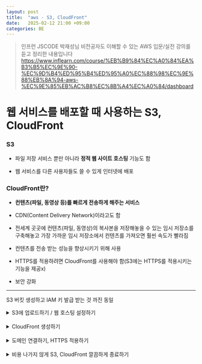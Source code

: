 ```yaml
---
layout: post
title:  "aws - S3, CloudFront"
date:   2025-02-12 21:00 +09:00
categories: BE
---
```

> 인프런 JSCODE 박재성님 비전공자도 이해할 수 있는 AWS 입문/실전 강의를 듣고 정리한 내용입니다   
https://www.inflearn.com/course/%EB%B9%84%EC%A0%84%EA%B3%B5%EC%9E%90-%EC%9D%B4%ED%95%B4%ED%95%A0%EC%88%98%EC%9E%88%EB%8A%94-aws-%EC%9E%85%EB%AC%B8%EC%8B%A4%EC%A0%84/dashboard


# 웹 서비스를 배포할 때 사용하는 S3, CloudFront
### S3
- 파일 저장 서비스 뿐만 아니라 **정적 웹 사이트 호스팅** 기능도 함

- 웹 서비스를 다른 사용자들도 쓸 수 있게 인터넷에 배포


### CloudFront란?
- **컨텐츠(파일, 동영상 등)를 빠르게 전송하게 해주는 서비스**

- CDN(Content Delivery Network)이라고도 함

- 전세계 곳곳에 컨텐츠(파일, 동영상)의 복사본을 저장해놓을 수 있는 임시 저장소를 구축해놓고 가장 가까운 임시 저장소에서 컨텐츠를 가져오면 훨씬 속도가 빨라짐

- 컨텐츠를 전송 받는 성능을 향상시키기 위해 사용

- HTTPS를 적용하려면 CloudFront를 사용해야 함(S3에는 HTTPS를 적용시키는 기능을 제공x)

- 보안 강화

---
S3 버킷 생성하고 IAM 키 발급 받는 것 까진 동일
<br />

<details>
<summary>S3에 업로드하기 / 웹 호스팅 설정하기</summary>
<div markdown="1">

1. S3에 배포할 웹 서비스 파일 업로드

2. S3에 정적 웹 사이트 호스팅 설정

    버킷 > 속성 > 정적 웹 사이트 호스팅 > 편집
    - 정적 웹 사이트 호스팅: 활성화
    - 호스팅 유형: 정적 웹 사이트 호스팅
    - 인덱스 문서: 업로드 한 파일


3. 잘 배포됐는 지 체크
    - 밑에 링크

</div>
</details>

<br />

<details>
<summary>CloudFront 생성하기</summary>
<div markdown="1">

`AWS > CloudFront > CloudFront 배포 생성`
1. 원본 도메인 입력
    - 아까 만든 도메인 선택
    - 웹 사이트 엔드포인트 사용 클릭
    - S3 버킷 엔드포인트(static-practice.s3.ap-northeast-2.amazonaws.com)를 사용하지 말고 S3 정적 호스팅 웹 사이트의 엔드포인트(static-practice.s3-website.ap-northeast-2.amazonaws.com)를 사용


2. HTTP, HTTPS에 대한 정책 선택

    - 기본 캐시 동작 > 뷰어 프로토콜 정책: Redirect HTTP to HTTPS
    - HTTP로 들어오는 거 강제로 HTTPS로 변환
        

3. WAF 설정

    - 웹 애플리케이션 방화벽(WAF): 보안 보호 비활성화


4. 설정

    - 가격 분류: 북미, 유럽, 아시아, 중동 및 아프리카에서 사용

    - 기본값 루트 객체
        - 루트 url을 요청할 때 반환할 객체
        - 여기선 아까 업로드한 파일명


5. 잘 배포됐는 지 확인

    - 배포 도메인 이름 = CloudFront 주소


</div>
</details>

<br />

<details>
<summary>도메인 연결하기, HTTPS 적용하기</summary>
<div markdown="1">

1. ACM에서 SSL/TLS 인증서 발급

    `AWS > Certificate Manager`
    - Cloudfront는 HTTPS를 적용하려면 인증서를 미국 동부(버지니아 북부)에서 발급받아야 함

    - 리전: 버지니아 북부

    - 인증서 요청
        - 도메인 이름은 내가 가지고 있는 도메인 이름 입력


    - Route 53에서 레코드 생성


2. CloudFront 설정에서 SSL 인증서 추가

    `AWS > CloudFront`
    - 편집
        - Alternative domain name (CNAMEs) - optional: 내가 인증서 요청한 도메인 이름

        - Custom SSL certificate - optional: 아까 만든 인증서 선택


3. Route53에서 CloudFront에 도메인 연결

    `AWS > Route53 > 호스팅 영역 > 레코드 생성`
    - 별칭

        - CloudFront 배포에 대한 별칭 선택

        - 배포 선택

        - 레코드 생성


4. 잘 접속되는 지, https 적용되는지 체크
</div>
</details>

<br />

<details>
<summary>비용 나가지 않게 S3, CloudFront 깔끔하게 종료하기</summary>
<div markdown="1">

1. S3 종료

    - 안에 있는 파일 삭제

    - 버킷 삭제

2. CloudFront 비활성화

3. CloudFront 삭제


</div>
</details>